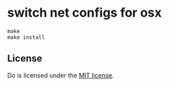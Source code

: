 # switch net configs for osx 

```
make
make install
```

## License

Do is licensed under the [MIT license][].

[MIT license]: http://opensource.org/licenses/MIT
